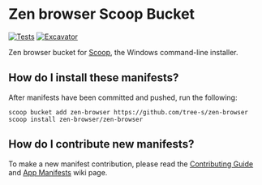 # Zen browser Scoop Bucket

[![Tests](https://github.com/tree-s/zen-browser/actions/workflows/ci.yml/badge.svg)](https://github.com/tree-s/zen-browser/actions/workflows/ci.yml) [![Excavator](https://github.com/tree-s/zen-browser/actions/workflows/excavator.yml/badge.svg)](https://github.com/<username>/<bucketname>/actions/workflows/excavator.yml)

Zen browser bucket for [Scoop](https://scoop.sh), the Windows command-line installer.

## How do I install these manifests?

After manifests have been committed and pushed, run the following:

```pwsh
scoop bucket add zen-browser https://github.com/tree-s/zen-browser
scoop install zen-browser/zen-browser
```

## How do I contribute new manifests?

To make a new manifest contribution, please read the [Contributing
Guide](https://github.com/ScoopInstaller/.github/blob/main/.github/CONTRIBUTING.md)
and [App Manifests](https://github.com/ScoopInstaller/Scoop/wiki/App-Manifests)
wiki page.
